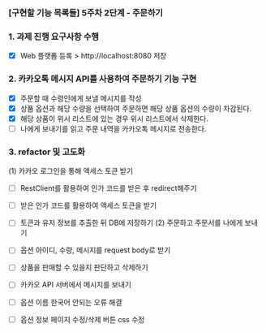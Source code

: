 ### [구현할 기능 목록들] 5주차 2단계 - 주문하기 
### 1. 과제 진행 요구사항 수행 
- [x] Web 플랫폼 등록 > http://localhost:8080 저장

### 2. 카카오톡 메시지 API를 사용하여 주문하기 기능 구현
- [x] 주문할 때 수령인에게 보낼 메시지를 작성
- [x] 상품 옵션과 해당 수량을 선택하여 주문하면 해당 상품 옵션의 수량이 차감된다.
- [x] 해당 상품이 위시 리스트에 있는 경우 위시 리스트에서 삭제한다.
- [ ] 나에게 보내기를 읽고 주문 내역을 카카오톡 메시지로 전송한다. 

### 3. refactor 및 고도화 
(1) 카카오 로그인을 통해 액세스 토큰 받기
- [ ] RestClient를 활용하여 인가 코드를 받은 후 redirect해주기
- [ ] 받은 인가 코드를 활용하여 액세스 토큰을 받기
- [ ] 토큰과 유저 정보를 추출한 뒤 DB에 저장하기
(2) 주문하고 주문서를 나에게 보내기
- [ ] 옵션 아이디, 수량, 메시지를 request body로 받기
- [ ] 상품을 판매할 수 있을지 판단하고 삭제하기
- [ ] 카카오 API 서버에서 메시지를 보내기 


- [ ] 옵션 이름 한국어 안되는 오류 해결 
- [ ] 옵션 정보 페이지 수정/삭제 버튼 css 수정 

